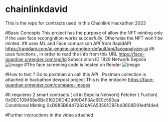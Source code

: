 # chainlinkdavid
This is the repo for contracts used in this Chainlink Hackathon 2023

#Basic Concepts 
This project has the purpose of allow the NFT minting only if the user face recongnition works succesfully. Otherwise the NFT won't be minted.
#It uses ML and Face comparison API from RapidAPI
https://rapidapi.com/ai-engine-ai-engine-default/api/faceanalyzer-ai
#It uses functions , in order to read the info from this URL https://face-guardian.onrender.com/api/id     Subscription ID 1829 Network Sepolia
![image](https://github.com/davoweb3/chainlinkdavid/assets/105182325/3a889037-2e6d-4426-bdc8-566742755237)
#The face screening code is hosted on Render 
![image](https://github.com/davoweb3/chainlinkdavid/assets/105182325/179ab9e9-65ac-49df-b7b1-510a0621c67f)

#How to test ? 
Go to postman an call this API  , Postman collection is attached in hackathon devpost project
This is the endpoint https://face-guardian.onrender.com/compare-images

#It requieres 2 smart contracts ( all in Sepolia Network)
Fetcher ( Fuction) 0xDEC109458e6Bc0162D6D4Dd09D4F3Ac6E0c590aa  
Conditional Minting 0xD985B6447282bAEA53591DBFbd3606D01edf44e4

#Further instructions in the video attached 

